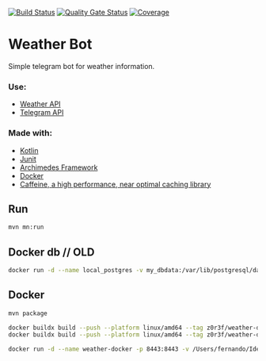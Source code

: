 [![Build Status](https://dev.azure.com/ferozar/Weather%20Bot/_apis/build/status%2Fz0r3f.weather-app?branchName=master)](https://dev.azure.com/ferozar/Weather%20Bot/_build/latest?definitionId=25&branchName=master)
[![Quality Gate Status](https://sonarcloud.io/api/project_badges/measure?project=z0r3f_weather-app&metric=alert_status)](https://sonarcloud.io/summary/new_code?id=z0r3f_weather-app)
[![Coverage](https://sonarcloud.io/api/project_badges/measure?project=z0r3f_weather-app&metric=coverage)](https://sonarcloud.io/summary/new_code?id=z0r3f_weather-app)

# Weather Bot
Simple telegram bot for weather information. 

### Use:
- [Weather API](https://openweathermap.org/api)
- [Telegram API](https://core.telegram.org/bots)

### Made with:
- [Kotlin](https://kotlinlang.org/)
- [Junit](https://junit.org/)
- [Archimedes Framework](https://github.com/archimedes-projects/archimedes-jvm)
- [Docker](https://www.docker.com/blog/multi-arch-build-and-images-the-simple-way/)
- [Caffeine, a high performance, near optimal caching library](https://github.com/ben-manes/caffeine)

## Run

```bash
mvn mn:run
```

## Docker db // OLD

```bash
docker run -d --name local_postgres -v my_dbdata:/var/lib/postgresql/data -p 5432:5432 -e POSTGRES_USER=postgres -e POSTGRES_PASSWORD=verysecret -e POSTGRES_DB=postgres -d postgres:latest
```

## Docker

```bash
mvn package
```

```bash
docker buildx build --push --platform linux/amd64 --tag z0r3f/weather-docker:latest .
docker buildx build --push --platform linux/amd64 --tag z0r3f/weather-docker:0.8.0 .
```

```bash
docker run -d --name weather-docker -p 8443:8443 -v /Users/fernando/IdeaProjects/weather-app/bot/data:/data z0r3f/weather-docker:latest
```
